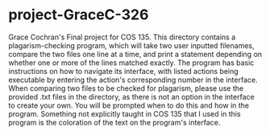 # project-GraceC-326
Grace Cochran's Final project for COS 135.
  This directory contains a plagarism-checking program, which will take two user inputted filenames, compare the two files one line at a time, and print a statement depending on whether one or more of the lines matched exactly.
  The program has basic instructions on how to navigate its interface, with listed actions being executable by entering the action's corresponding number in the interface. 
  When comparing two files to be checked for plagarism, please use the provided .txt files in the directory, as there is not an option in the interface to create your own. You will be prompted when to do this and how in the program.
  Something not explicitly taught in COS 135 that I used in this program is the coloration of the text on the program's interface.
